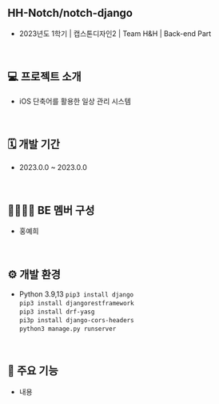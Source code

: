 ## HH-Notch/notch-django
- 2023년도 1학기 | 캡스톤디자인2 | Team H&H | Back-end Part
<br>

## 💻 프로젝트 소개
- iOS 단축어를 활용한 일상 관리 시스템 <Notch>
<br>

## 🗓 개발 기간
- 2023.0.0 ~ 2023.0.0
<br>

## 👨‍👨‍👧‍👦 BE 멤버 구성
- 홍예희
<br>

## ⚙️ 개발 환경
- Python 3.9,13
```pip3 install django```  
```pip3 install djangorestframework```  
```pip3 install drf-yasg```  
```pi3p install django-cors-headers```  
```python3 manage.py runserver```
<br>

## 📍 주요 기능
- 내용
